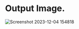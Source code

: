 # Output Image.
![Screenshot 2023-12-04 154818](https://github.com/Khush0031/pw-skills-full-stack-web-dev-assignment-solution/assets/121889921/aa721cb2-2777-40a5-801e-27704f9d44cb)
